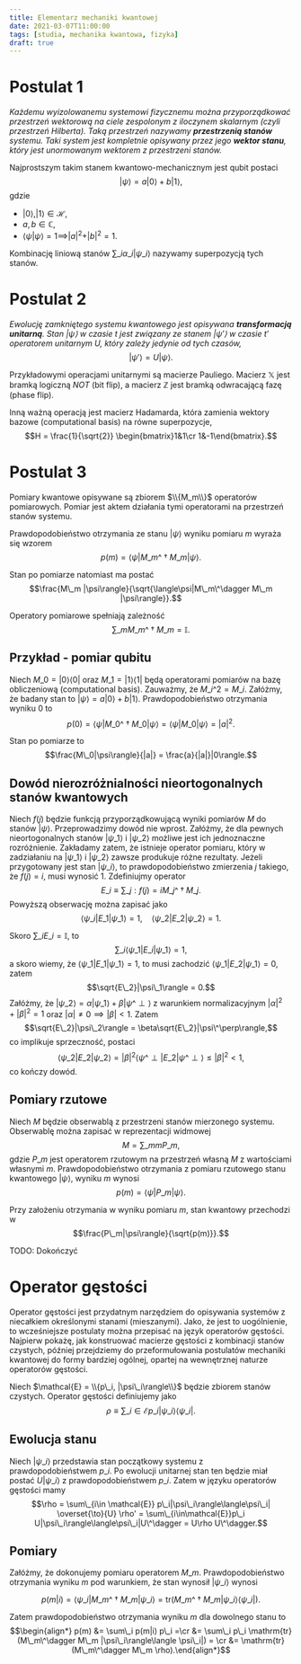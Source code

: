 ```yaml
---
title: Elementarz mechaniki kwantowej
date: 2021-03-07T11:00:00
tags: [studia, mechanika kwantowa, fizyka]
draft: true
---
```


# Postulat 1

*Każdemu wyizolowanemu systemowi fizycznemu można przyporządkować przestrzeń wektorową na ciele zespolonym z iloczynem skalarnym (czyli przestrzeń Hilberta). Taką przestrzeń nazywamy **przestrzenią stanów** systemu. Taki system jest kompletnie opisywany przez jego **wektor stanu**, który jest unormowanym wektorem z przestrzeni stanów.*

Najprostszym takim stanem kwantowo-mechanicznym jest qubit postaci
$$|\psi\rangle = a |0\rangle + b|1\rangle,$$
gdzie
- $|0\rangle, |1\rangle \in \mathcal{H}$,
- $a, b\in \mathbb{C}$,
- $\langle\psi|\psi\rangle = 1 \implies |a|^2 + |b|^2 = 1.$

Kombinację liniową stanów $\sum\_i \alpha\_i |\psi\_i\rangle$ nazywamy superpozycją tych stanów.

# Postulat 2

*Ewolucję zamkniętego systemu kwantowego jest opisywana **transformacją unitarną**. Stan $|\psi\rangle$ w czasie $t$ jest związany ze stanem $|\psi'\rangle$ w czasie $t'$ operatorem unitarnym $U$, który zależy jedynie od tych czasów,*
$$|\psi'\rangle = U|\psi\rangle.$$

Przykładowymi operacjami unitarnymi są macierze Pauliego. Macierz $\mathbb{X}$ jest bramką logiczną *NOT* (bit flip), a macierz $\mathbb{Z}$ jest bramką odwracającą fazę (phase flip).

Inną ważną operacją jest macierz Hadamarda, która zamienia wektory bazowe (computational basis) na równe superpozycje,
$$H = \frac{1}{\sqrt{2}} \begin{bmatrix}1&1\cr 1&-1\end{bmatrix}.$$

# Postulat 3

Pomiary kwantowe opisywane są zbiorem $\\{M_m\\}$ operatorów pomiarowych. Pomiar jest aktem działania tymi operatorami na przestrzeń stanów systemu.

Prawdopodobieństwo otrzymania ze stanu $|\psi\rangle$ wyniku pomiaru $m$ wyraża się wzorem
$$p(m) = \langle \psi | M\_m\^\dagger M\_m | \psi \rangle.$$

Stan po pomiarze natomiast ma postać
$$\frac{M\_m |\psi\rangle}{\sqrt{\langle\psi|M\_m\^\dagger M\_m |\psi\rangle}}.$$

Operatory pomiarowe spełniają zależność
$$\sum\_m M\_m\^\dagger M\_m = \mathbb{I}.$$

## Przykład - pomiar qubitu

Niech $M\_0 = |0\rangle\langle 0|$ oraz $M\_1 = |1\rangle\langle 1|$ będą operatorami pomiarów na bazę obliczeniową (computational basis). Zauważmy, że $M\_i\^2 = M\_i$. Załóżmy, że badany stan to $|\psi\rangle = a|0\rangle + b|1\rangle$. Prawdopodobieństwo otrzymania wyniku $0$ to
$$p(0) = \langle \psi| M\_0\^\dagger M\_0 |\psi\rangle = \langle\psi|M\_0|\psi\rangle = |a|^2.$$

Stan po pomiarze to
$$\frac{M\_0|\psi\rangle}{|a|} = \frac{a}{|a|}|0\rangle.$$

## Dowód nierozróżnialności nieortogonalnych stanów kwantowych

Niech $f(j)$ będzie funkcją przyporządkowującą wyniki pomiarów $M$ do stanów $|\psi\rangle$.
	Przeprowadzimy dowód nie wprost. Załóżmy, że dla pewnych nieortogonalnych stanów $|\psi\_1\rangle$ i $|\psi\_2\rangle$ możliwe jest ich jednoznaczne rozróżnienie. Zakładamy zatem, że istnieje operator pomiaru, który w zadziałaniu na $|\psi\_1\rangle$ i $|\psi\_2\rangle$ zawsze produkuje różne rezultaty.
Jeżeli przygotowany jest stan $|\psi\_i\rangle$, to prawdopodobieństwo zmierzenia $j$ takiego, że $f(j) = i$, musi wynosić $1$. Zdefiniujmy operator
$$E\_i \equiv \sum\_{j: f(j) = i} M\_j\^\dagger M\_j.$$
Powyższą obserwację można zapisać jako
$$\langle\psi\_i|E\_1|\psi\_1\rangle = 1,\quad \langle\psi\_2|E\_2|\psi\_2\rangle = 1.$$

Skoro $\sum\_i E\_i = \mathbb{I}$, to
$$\sum\_i \langle \psi\_1| E\_i | \psi\_1\rangle = 1,$$
a skoro wiemy, że $\langle\psi\_1|E\_1|\psi\_1\rangle = 1$, to musi zachodzić $\langle\psi\_1|E\_2|\psi\_1\rangle = 0$, zatem
$$\sqrt{E\_2}|\psi\_1\rangle = 0.$$
Załóżmy, że $|\psi\_2\rangle = \alpha|\psi\_1\rangle + \beta|\psi\^\perp\rangle$ z warunkiem normalizacyjnym $|\alpha|^2 + |\beta|^2 = 1$ oraz $|\alpha| \neq 0 \implies |\beta| < 1$. Zatem
$$\sqrt{E\_2}|\psi\_2\rangle = \beta\sqrt{E\_2}|\psi\^\perp\rangle,$$
co implikuje sprzeczność, postaci
$$\langle \psi\_2 | E\_2 | \psi\_2\rangle = |\beta|^2 \langle\psi\^\perp|E\_2|\psi\^\perp\rangle \le |\beta|^2 < 1,$$
co kończy dowód.

## Pomiary rzutowe

Niech $M$ będzie obserwablą z przestrzeni stanów mierzonego systemu. Obserwablę można zapisać w reprezentacji widmowej
$$M = \sum\_m m P\_m,$$
gdzie $P\_m$ jest operatorem rzutowym na przestrzeń własną $M$ z wartościami własnymi $m$. Prawdopodobieństwo otrzymania z pomiaru rzutowego stanu kwantowego $|\psi\rangle$, wyniku $m$ wynosi
$$p(m) = \langle\psi|P\_m|\psi\rangle.$$

Przy założeniu otrzymania w wyniku pomiaru $m$, stan kwantowy przechodzi w
$$\frac{P\_m|\psi\rangle}{\sqrt{p(m)}}.$$

TODO: Dokończyć

# Operator gęstości

Operator gęstości jest przydatnym narzędziem do opisywania systemów z niecałkiem określonymi stanami (mieszanymi). Jako, że jest to uogólnienie, to wcześniejsze postulaty można przepisać na język operatorów gęstości. Najpierw pokażę, jak konstruować macierze gęstości z kombinacji stanów czystych, później przejdziemy do przeformułowania postulatów mechaniki kwantowej do formy bardziej ogólnej, opartej na wewnętrznej naturze operatorów gęstości.

Niech $\mathcal{E} = \\{p\_i, |\psi\_i\rangle\\}$ będzie zbiorem stanów czystych. Operator gęstości definiujemy jako
$$\rho \equiv \sum\_{i\in \mathcal{E}} p\_i |\psi\_i\rangle\langle\psi\_i|.$$

## Ewolucja stanu
Niech $|\psi\_i\rangle$ przedstawia stan początkowy systemu z prawdopodobieństwem $p\_i$. Po ewolucji unitarnej stan ten będzie miał postać $U|\psi\_i\rangle$ z prawdopodobieństwem $p\_i$. Zatem w języku operatorów gęstości mamy
$$\rho = \sum\_{i\in \mathcal{E}} p\_i|\psi\_i\rangle\langle\psi\_i| \overset{\to}{U} \rho' = \sum\_{i\in\mathcal{E}}p\_i U|\psi\_i\rangle\langle\psi\_i|U\^\dagger = U\rho U\^\dagger.$$

## Pomiary
Załóżmy, że dokonujemy pomiaru operatorem $M\_m$. Prawdopodobieństwo otrzymania wyniku $m$ pod warunkiem, że stan wynosił $|\psi\_i\rangle$ wynosi

$$p(m|i) = \langle\psi\_i|M\_m\^\dagger M\_m|\psi\_i\rangle = \mathrm{tr}(M\_m\^\dagger M\_m|\psi\_i\rangle\langle\psi\_i|).$$

Zatem prawdopodobieństwo otrzymania wyniku $m$ dla dowolnego stanu to
$$\begin{align*} p(m) &= \sum\_i p(m|i) p\_i =\cr
&= \sum\_i p\_i \mathrm{tr}(M\_m\^\dagger M\_m |\psi\_i\rangle\langle \psi\_i|) = \cr
&= \mathrm{tr}(M\_m\^\dagger M\_m \rho).\end{align*}$$
